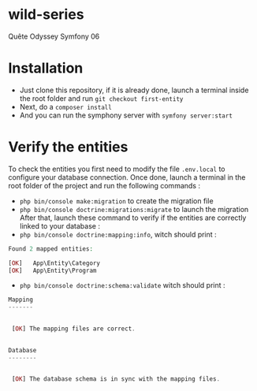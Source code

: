 # wild-series
Quête Odyssey Symfony 06

# Installation
* Just clone this repository, if it is already done, launch a terminal inside the root folder and run `git checkout first-entity`
* Next, do a `composer install`
* And you can run the symphony server with `symfony server:start`

# Verify the entities
To check the entities you first need to modify the file `.env.local` to configure your database connection. Once done, launch a terminal in the root folder of the project and run the following commands :
* `php bin/console make:migration` to create the migration file
* `php bin/console doctrine:migrations:migrate` to launch the migration
After that, launch these command to verify if the entities are correctly linked to your database :
* `php bin/console doctrine:mapping:info`, witch should print :
 ```php bin/console log
 Found 2 mapped entities:

 [OK]   App\Entity\Category
 [OK]   App\Entity\Program
```


* `php bin/console doctrine:schema:validate` witch should print :
```php bin/console log
Mapping
-------

                                                                                                                        
 [OK] The mapping files are correct.                                                                                    
                                                                                                                        

Database
--------

                                                                                                                        
 [OK] The database schema is in sync with the mapping files.                                                            
                                                                                                                        

```
